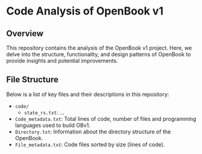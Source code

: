 # Code Analysis of OpenBook v1

## Overview
This repository contains the analysis of the OpenBook v1 project. Here, we delve into the structure, functionality, and design patterns of OpenBook to provide insights and potential improvements.

## File Structure
Below is a list of key files and their descriptions in this repository:

- `code/`
  - `state_rs.txt`: ...
- `Code_metadata.txt`: Total lines of code, number of files and programming languages used to build OBv1.
- `Directory.txt`: Information about the directory structure of the OpenBook.
- `File_metadata.txt`: Code files sorted by size (lines of code).
